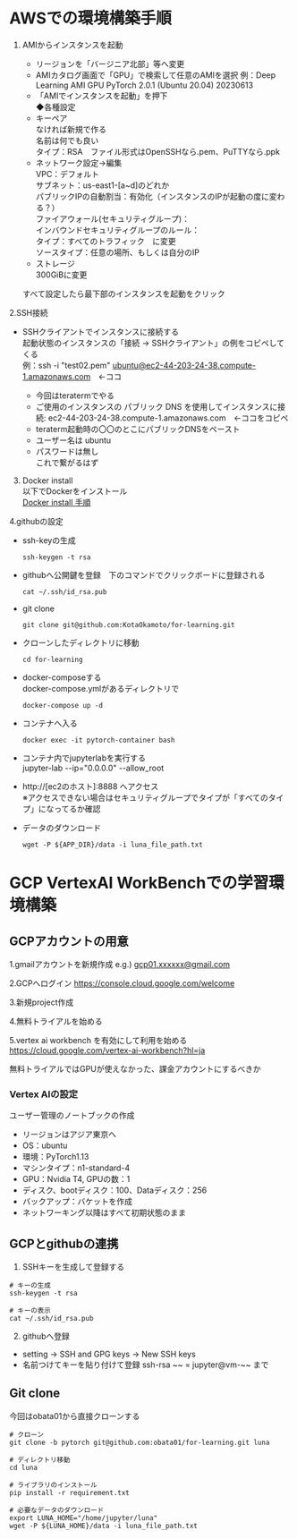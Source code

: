 # AWSでの環境構築手順

1. AMIからインスタンスを起動
   * リージョンを「バージニア北部」等へ変更
   * AMIカタログ画面で「GPU」で検索して任意のAMIを選択
     例：Deep Learning AMI GPU PyTorch 2.0.1 (Ubuntu 20.04) 20230613
   * 「AMIでインスタンスを起動」を押下  
   ◆各種設定  
   * キーペア  
     なければ新規で作る  
     名前は何でも良い  
     タイプ：RSA　ファイル形式はOpenSSHなら.pem、PuTTYなら.ppk  
   * ネットワーク設定→編集  
     VPC：デフォルト  
     サブネット：us-east1-[a~d]のどれか  
     パブリックIPの自動割当：有効化（インスタンスのIPが起動の度に変わる？）  
     ファイアウォール(セキュリティグループ)：  
       インバウンドセキュリティグループのルール：  
         タイプ：すべてのトラフィック　に変更  
         ソースタイプ：任意の場所、もしくは自分のIP  
   * ストレージ  
     300GiBに変更  

   すべて設定したら最下部のインスタンスを起動をクリック  
  
2.SSH接続  
  * SSHクライアントでインスタンスに接続する  
    起動状態のインスタンスの「接続 → SSHクライアント」の例をコピペしてくる  
    例：ssh -i "test02.pem" ubuntu@ec2-44-203-24-38.compute-1.amazonaws.com　←ココ  

    * 今回はteratermでやる  
    * ご使用のインスタンスの パブリック DNS を使用してインスタンスに接続: ec2-44-203-24-38.compute-1.amazonaws.com　←ココをコピペ  
    * teraterm起動時の〇〇のとこにパブリックDNSをペースト  
    * ユーザー名は ubuntu  
    * パスワードは無し  
      これで繋がるはず  
  
3. Docker install  
   以下でDockerをインストール  
   [Docker install 手順](https://sid-fm.com/support/vm/guide/install-docker-ubuntu.html#repository)  
  
4.githubの設定  
  * ssh-keyの生成  
    ```  
    ssh-keygen -t rsa  
    ```  
  * githubへ公開鍵を登録　下のコマンドでクリックボードに登録される  
    ```
    cat ~/.ssh/id_rsa.pub
    ```
  * git clone  
    ```
    git clone git@github.com:KotaOkamoto/for-learning.git
    ```
  * クローンしたディレクトリに移動  
    ```
    cd for-learning
    ```
  * docker-composeする  
    docker-compose.ymlがあるディレクトリで  
    ```
    docker-compose up -d
    ```
  * コンテナへ入る  
    ```
    docker exec -it pytorch-container bash  
    ```
  * コンテナ内でjupyterlabを実行する  
    jupyter-lab --ip="0.0.0.0" --allow_root  

  * http://[ec2のホスト]:8888 へアクセス  
    ※アクセスできない場合はセキュリティグループでタイプが「すべてのタイプ」になってるか確認  

  * データのダウンロード  
    ```
    wget -P ${APP_DIR}/data -i luna_file_path.txt
    ```
    
   



# GCP VertexAI WorkBenchでの学習環境構築
## GCPアカウントの用意

1.gmailアカウントを新規作成
e.g.) gcp01.xxxxxx@gmail.com

2.GCPへログイン https://console.cloud.google.com/welcome

3.新規project作成

4.無料トライアルを始める

5.vertex ai workbench を有効にして利用を始める https://cloud.google.com/vertex-ai-workbench?hl=ja

無料トライアルではGPUが使えなかった、課金アカウントにするべきか

### Vertex AIの設定
ユーザー管理のノートブックの作成
* リージョンはアジア東京へ
* OS：ubuntu
* 環境：PyTorch1.13
* マシンタイプ：n1-standard-4
* GPU：Nvidia T4, GPUの数：1
* ディスク、bootディスク：100、Dataディスク：256
* バックアップ：バケットを作成
* ネットワーキング以降はすべて初期状態のまま

## GCPとgithubの連携
1. SSHキーを生成して登録する
```
# キーの生成
ssh-keygen -t rsa 

# キーの表示
cat ~/.ssh/id_rsa.pub
```

2. githubへ登録
* setting → SSH and GPG keys → New SSH keys
* 名前つけてキーを貼り付けて登録 ssh-rsa ~~ = jupyter@vm-~~ まで

## Git clone
今回はobata01から直接クローンする
```
# クローン
git clone -b pytorch git@github.com:obata01/for-learning.git luna

# ディレクトリ移動
cd luna

# ライブラリのインストール
pip install -r requirement.txt

# 必要なデータのダウンロード
export LUNA_HOME="/home/jupyter/luna"
wget -P ${LUNA_HOME}/data -i luna_file_path.txt

```

